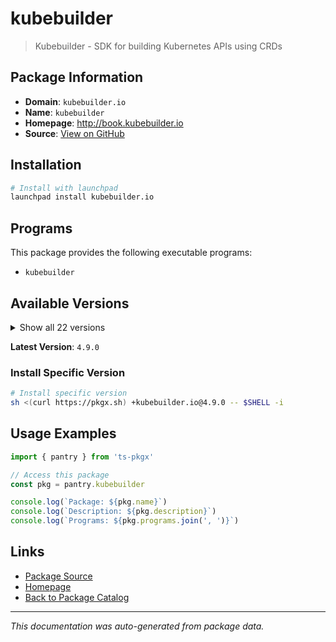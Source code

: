 # kubebuilder

> Kubebuilder - SDK for building Kubernetes APIs using CRDs

## Package Information

- **Domain**: `kubebuilder.io`
- **Name**: `kubebuilder`
- **Homepage**: http://book.kubebuilder.io
- **Source**: [View on GitHub](https://github.com/pkgxdev/pantry/tree/main/projects/kubebuilder.io/package.yml)

## Installation

```bash
# Install with launchpad
launchpad install kubebuilder.io
```

## Programs

This package provides the following executable programs:

- `kubebuilder`

## Available Versions

<details>
<summary>Show all 22 versions</summary>

- `4.9.0`, `4.8.0`, `4.7.1`, `4.7.0`, `4.6.0`
- `4.5.2`, `4.5.1`, `4.5.0`, `4.4.0`, `4.3.1`
- `4.3.0`, `4.2.0`, `4.1.1`, `4.1.0`, `4.0.0`
- `3.15.1`, `3.15.0`, `3.14.2`, `3.14.1`, `3.14.0`
- `3.13.0`, `3.12.0`

</details>

**Latest Version**: `4.9.0`

### Install Specific Version

```bash
# Install specific version
sh <(curl https://pkgx.sh) +kubebuilder.io@4.9.0 -- $SHELL -i
```

## Usage Examples

```typescript
import { pantry } from 'ts-pkgx'

// Access this package
const pkg = pantry.kubebuilder

console.log(`Package: ${pkg.name}`)
console.log(`Description: ${pkg.description}`)
console.log(`Programs: ${pkg.programs.join(', ')}`)
```

## Links

- [Package Source](https://github.com/pkgxdev/pantry/tree/main/projects/kubebuilder.io/package.yml)
- [Homepage](http://book.kubebuilder.io)
- [Back to Package Catalog](../../package-catalog.md)

---

*This documentation was auto-generated from package data.*
